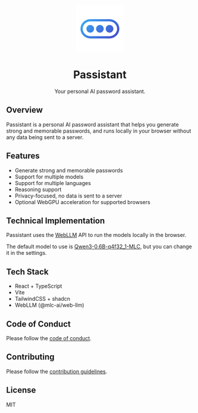 <div align="center">

<img alt="Logo" src="./public/favicon.svg" style="width:8rem;">

# Passistant

Your personal AI password assistant.

</div>

## Overview

Passistant is a personal AI password assistant that helps you generate strong and memorable passwords, and runs locally in your browser without any data being sent to a server.

## Features

- Generate strong and memorable passwords
- Support for multiple models
- Support for multiple languages
- Reasoning support
- Privacy-focused, no data is sent to a server
- Optional WebGPU acceleration for supported browsers

## Technical Implementation

Passistant uses the [WebLLM](https://github.com/mlc-ai/web-llm) API to run the models locally in the browser.

The default model to use is [Qwen3-0.6B-q4f32_1-MLC](https://huggingface.co/Qwen/Qwen3-0.6B), but you can change it in the settings.

## Tech Stack

- React + TypeScript
- Vite
- TailwindCSS + shadcn
- WebLLM (@mlc-ai/web-llm)

## Code of Conduct

Please follow the [code of conduct](CODE_OF_CONDUCT.md).

## Contributing

Please follow the [contribution guidelines](CONTRIBUTING.md).

## License

MIT
